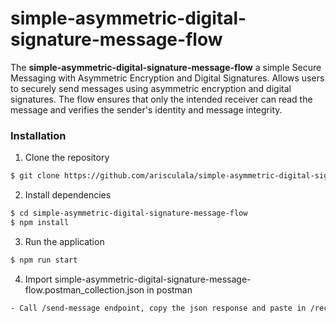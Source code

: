 # simple-asymmetric-digital-signature-message-flow
The **simple-asymmetric-digital-signature-message-flow** a simple Secure Messaging with Asymmetric Encryption and Digital Signatures. Allows users to securely send messages using asymmetric encryption and digital signatures. The flow ensures that only the intended receiver can read the message and verifies the sender's identity and message integrity.

### Installation
1. Clone the repository
```bash
$ git clone https://github.com/arisculala/simple-asymmetric-digital-signature-message-flow.git
```
2. Install dependencies
```bash
$ cd simple-asymmetric-digital-signature-message-flow
$ npm install
```
3. Run the application
```bash
$ npm run start
```
4. Import simple-asymmetric-digital-signature-message-flow.postman_collection.json in postman
```bash
- Call /send-message endpoint, copy the json response and paste in /receive-message endpoint to validate
```
